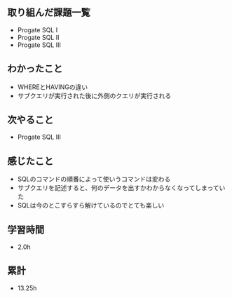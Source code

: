 ## 取り組んだ課題一覧
- Progate SQL Ⅰ
- Progate SQL Ⅱ
- Progate SQL Ⅲ

## わかったこと
- WHEREとHAVINGの違い
- サブクエリが実行された後に外側のクエリが実行される

## 次やること
- Progate SQL Ⅲ

## 感じたこと
- SQLのコマンドの順番によって使いうコマンドは変わる
- サブクエリを記述すると、何のデータを出すかわからなくなってしまっていた
- SQLは今のとこすらすら解けているのでとても楽しい

## 学習時間
- 2.0h

## 累計
- 13.25h

